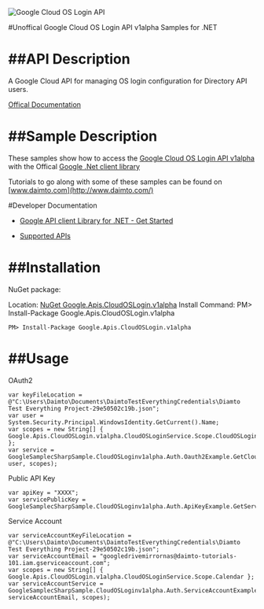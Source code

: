 ﻿![Google Cloud OS Login API](http://www.google.com/images/icons/product/search-32.gif)

#Unoffical Google Cloud OS Login API v1alpha Samples for .NET  

##API Description
=============

A Google Cloud API for managing OS login configuration for Directory API users.

[Offical Documentation](https://developers.google.com/apis-explorer/#p/oslogin/v1alpha/)

##Sample Description
=============

These samples show how to access the [Google Cloud OS Login API v1alpha](https://developers.google.com/apis-explorer/#p/oslogin/v1alpha/) with the Offical [Google .Net client library](https://github.com/google/google-api-dotnet-client)

Tutorials to go along with some of these samples can be found on [www.daimto.com](http://www.daimto.com/)

#Developer Documentation

* [Google API client Library for .NET - Get Started](https://developers.google.com/api-client-library/dotnet/get_started)

* [Supported APIs](https://developers.google.com/api-client-library/dotnet/apis/)

##Installation
=================================

NuGet package:

Location: [NuGet Google.Apis.CloudOSLogin.v1alpha](https://www.nuget.org/packages/Google.Apis.CloudOSLogin.v1alpha)
Install Command: PM>  Install-Package Google.Apis.CloudOSLogin.v1alpha

```
PM> Install-Package Google.Apis.CloudOSLogin.v1alpha
```

##Usage
=================================

OAuth2
```
var keyFileLocation = @"C:\Users\Daimto\Documents\DaimtoTestEverythingCredentials\Diamto Test Everything Project-29e50502c19b.json";
var user = System.Security.Principal.WindowsIdentity.GetCurrent().Name;
var scopes = new String[] { Google.Apis.CloudOSLogin.v1alpha.CloudOSLoginService.Scope.CloudOSLoginReadonly };
var service = GoogleSamplecSharpSample.CloudOSLoginv1alpha.Auth.Oauth2Example.GetCloudOSLoginService(keyFileLocation, user, scopes);
```
Public API Key
```
var apiKey = "XXXX";
var servicePublicKey = GoogleSamplecSharpSample.CloudOSLoginv1alpha.Auth.ApiKeyExample.GetService(apiKey);
```
Service Account
```
var serviceAccountKeyFileLocation = @"C:\Users\Daimto\Documents\DaimtoTestEverythingCredentials\Diamto Test Everything Project-29e50502c19b.json";
var serviceAccountEmail = "googledrivemirrornas@daimto-tutorials-101.iam.gserviceaccount.com";
var scopes = new String[] { Google.Apis.CloudOSLogin.v1alpha.CloudOSLoginService.Scope.Calendar };            
var serviceAccountService = GoogleSamplecSharpSample.CloudOSLoginv1alpha.Auth.ServiceAccountExample.AuthenticateServiceAccount(serviceAccountKeyFileLocation, serviceAccountEmail, scopes);
```
